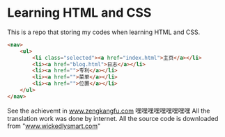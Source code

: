 # Learning HTML and CSS

This is a repo that storing my codes when learning HTML and CSS.

```html
<nav>
    <ul>
        <li class="selected"><a href="index.html">主页</a></li>
        <li><a href="blog.html">日志</a></li>
        <li><a href="">专利</a></li>
        <li><a href="">菜单</a></li>
        <li><a href="">位置</a></li>
    </ul>
</nav>
```

See the achievemt in www.zengkangfu.com
嘿嘿嘿嘿嘿嘿嘿嘿嘿
All the translation work was done by internet.
All the source code is downloaded from "www.wickedlysmart.com"